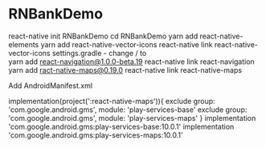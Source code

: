 # RNBankDemo

react-native init RNBankDemo
cd RNBankDemo
yarn add react-native-elements
yarn add react-native-vector-icons
react-native link react-native-vector-icons
settings.gradle - change / to \
yarn add react-navigation@1.0.0-beta.19
react-native link react-navigation
yarn add ract-native-maps@0.19.0
react-native link react-native-maps

Add AndroidManifest.xml

 <meta-data
      android:name="com.google.android.geo.API_KEY"      
      android:value="AIzaSyCDiPWH39KendGpyt6ZhH_ImJwf2Uk7sSc"/>



implementation(project(':react-native-maps')){
       exclude group: 'com.google.android.gms', module: 'play-services-base'
       exclude group: 'com.google.android.gms', module: 'play-services-maps'
   }
   implementation 'com.google.android.gms:play-services-base:10.0.1'
   implementation 'com.google.android.gms:play-services-maps:10.0.1'
